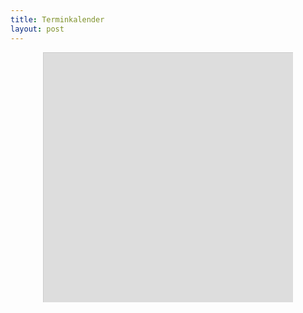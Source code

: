 ```yaml
---
title: Terminkalender
layout: post
---
```


<div style="overflow: hidden; height: 400px; width: 400px; margin: auto;"><iframe src="https://teamup.com/ksesmzhd78yhg1hdif?view=l&showHeader=0&showLogo=0&showSearch=0&showProfileAndInfo=0&showSidepanel=0&disableSidepanel=1&showTitle=0&showViewSelector=0&showMenu=0&showAgendaHeader=0&showAgendaDetails=0&showYearViewHeader=0&listGroupBy=month" style="width: 900px; height: 400px; border: 1px solid #cccccc" loading="lazy" frameborder="0"></iframe></div>
